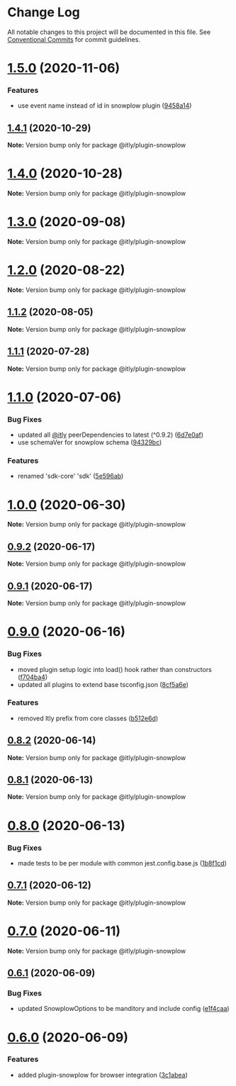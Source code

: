 # Change Log

All notable changes to this project will be documented in this file.
See [Conventional Commits](https://conventionalcommits.org) for commit guidelines.

# [1.5.0](https://github.com/iterativelyhq/itly-sdk/compare/v1.4.1...v1.5.0) (2020-11-06)


### Features

* use event name instead of id in snowplow plugin ([9458a14](https://github.com/iterativelyhq/itly-sdk/commit/9458a14c42c837e4180091074e76fd85fe5e03f1))





## [1.4.1](https://github.com/iterativelyhq/itly-sdk/compare/v1.4.0...v1.4.1) (2020-10-29)

**Note:** Version bump only for package @itly/plugin-snowplow





# [1.4.0](https://github.com/iterativelyhq/itly-sdk/compare/v1.3.0...v1.4.0) (2020-10-28)

**Note:** Version bump only for package @itly/plugin-snowplow





# [1.3.0](https://github.com/iterativelyhq/itly-sdk/compare/v1.2.0...v1.3.0) (2020-09-08)

**Note:** Version bump only for package @itly/plugin-snowplow





# [1.2.0](https://github.com/iterativelyhq/itly-sdk/compare/v1.1.2...v1.2.0) (2020-08-22)

**Note:** Version bump only for package @itly/plugin-snowplow





## [1.1.2](https://github.com/iterativelyhq/itly-sdk/compare/v1.1.1...v1.1.2) (2020-08-05)

**Note:** Version bump only for package @itly/plugin-snowplow





## [1.1.1](https://github.com/iterativelyhq/itly-sdk/compare/v1.1.0...v1.1.1) (2020-07-28)

**Note:** Version bump only for package @itly/plugin-snowplow





# [1.1.0](https://github.com/iterativelyhq/itly-sdk/compare/v1.0.0...v1.1.0) (2020-07-06)


### Bug Fixes

* updated all [@itly](https://github.com/itly) peerDependencies to latest (^0.9.2) ([6d7e0af](https://github.com/iterativelyhq/itly-sdk/commit/6d7e0af1de9f0166a0883bfc9bc8aa4c18b3d736))
* use schemaVer for snowplow schema ([94329bc](https://github.com/iterativelyhq/itly-sdk/commit/94329bcc66ae7908e85df625d8b0c7b9e3e9c28c))


### Features

* renamed 'sdk-core' 'sdk' ([5e596ab](https://github.com/iterativelyhq/itly-sdk/commit/5e596ab1656e2659684024e665d8e57cca0ef258))





# [1.0.0](https://github.com/iterativelyhq/itly-sdk/compare/v0.9.2...v1.0.0) (2020-06-30)

**Note:** Version bump only for package @itly/plugin-snowplow





## [0.9.2](https://github.com/iterativelyhq/itly-sdk/compare/v0.9.1...v0.9.2) (2020-06-17)

**Note:** Version bump only for package @itly/plugin-snowplow





## [0.9.1](https://github.com/iterativelyhq/itly-sdk/compare/v0.9.0...v0.9.1) (2020-06-17)

**Note:** Version bump only for package @itly/plugin-snowplow





# [0.9.0](https://github.com/iterativelyhq/itly-sdk/compare/v0.8.3...v0.9.0) (2020-06-16)


### Bug Fixes

* moved plugin setup logic into load() hook rather than constructors ([f704ba4](https://github.com/iterativelyhq/itly-sdk/commit/f704ba485fc50967c8f73498230b88f8553768a5))
* updated all plugins to extend base tsconfig.json ([8cf5a6e](https://github.com/iterativelyhq/itly-sdk/commit/8cf5a6e412e23a5a6ad059cd37acb08f5ae552ce))


### Features

* removed Itly prefix from core classes ([b512e6d](https://github.com/iterativelyhq/itly-sdk/commit/b512e6d828cd307b95f879ea9b4d1aa0054494ca))





## [0.8.2](https://github.com/iterativelyhq/itly-sdk/compare/v0.8.1...v0.8.2) (2020-06-14)

**Note:** Version bump only for package @itly/plugin-snowplow





## [0.8.1](https://github.com/iterativelyhq/itly-sdk/compare/v0.8.0...v0.8.1) (2020-06-13)

**Note:** Version bump only for package @itly/plugin-snowplow





# [0.8.0](https://github.com/iterativelyhq/itly-sdk/compare/v0.7.1...v0.8.0) (2020-06-13)


### Bug Fixes

* made tests to be per module with common jest.config.base.js ([1b8f1cd](https://github.com/iterativelyhq/itly-sdk/commit/1b8f1cd968d90a698ecf12d0a3f34dc5cf76cb0b))





## [0.7.1](https://github.com/iterativelyhq/itly-sdk/compare/v0.7.0...v0.7.1) (2020-06-12)

**Note:** Version bump only for package @itly/plugin-snowplow





# [0.7.0](https://github.com/iterativelyhq/itly-sdk/compare/v0.6.1...v0.7.0) (2020-06-11)

**Note:** Version bump only for package @itly/plugin-snowplow





## [0.6.1](https://github.com/iterativelyhq/itly-sdk/compare/v0.6.0...v0.6.1) (2020-06-09)


### Bug Fixes

* updated SnowplowOptions to be manditory and include config ([e1f4caa](https://github.com/iterativelyhq/itly-sdk/commit/e1f4caa1234715ffad5e12bc7711654f8e46f791))





# [0.6.0](https://github.com/iterativelyhq/itly-sdk/compare/v0.5.0...v0.6.0) (2020-06-09)


### Features

* added plugin-snowplow for browser integration ([3c1abea](https://github.com/iterativelyhq/itly-sdk/commit/3c1abea38d8943e59415193269099c307b001165))
